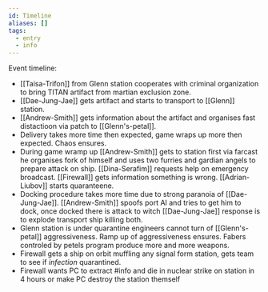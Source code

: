 ```yaml
---
id: Timeline
aliases: []
tags:
  - entry
  - info
---
```


Event timeline:

- [[Taisa-Trifon]] from Glenn station cooperates with criminal organization to bring TITAN artifact from martian exclusion zone.
- [[Dae-Jung-Jae]] gets artifact and starts to transport to [[Glenn]] station.
- [[Andrew-Smith]] gets information about the artifact and organises fast distactioon via patch to [[Glenn's-petal]].
- Delivery takes more time then expected, game wraps up more then expected. Chaos ensures.
- During game wramp up [[Andrew-Smith]] gets to station first via farcast he organises fork of himself and uses two furries and gardian angels to prepare attack on ship.
[[Dina-Serafim]] requests help on emergency broadcast. [[Firewall]] gets information something is wrong. [[Adrian-Liubov]] starts quaranteene.
- Docking procedure takes more time due to strong paranoia of [[Dae-Jung-Jae]]. [[Andrew-Smith]] spoofs port AI and tries to get him to dock, once docked there is attack to witch [[Dae-Jung-Jae]] response is to explode transport ship killing both.
- Glenn station is under quarantine engineers cannot turn of [[Glenn's-petal]] aggressiveness. Ramp up of aggressiveness ensures. Fabers controled by petels program produce more and more weapons.
- Firewall gets a ship on orbit muffling any signal form station, gets team to see if *infection* quarantined. 
- Firewall wants PC to extract #info and die in nuclear strike on station in 4 hours or make PC destroy the station themself

